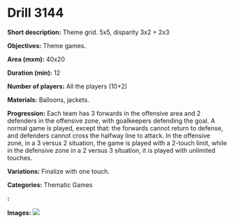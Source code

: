 # Drill 3144

**Short description:**
Theme grid. 5x5, disparity 3x2 + 2x3

**Objectives:**
Theme games.

**Area (mxm):**
40x20

**Duration (min):**
12

**Number of players:**
All the players (10+2)

**Materials:**
Balloons, jackets.

**Progression:**
Each team has 3 forwards in the offensive area and 2 defenders in the offensive zone, with goalkeepers defending the goal. A normal game is played, except that: the forwards cannot return to defense, and defenders cannot cross the halfway line to attack. In the offensive zone, in a 3 versus 2 situation, the game is played with a 2-touch limit, while in the defensive zone in a 2 versus 3 situation, it is played with unlimited touches.

**Variations:**
Finalize with one touch.

**Categories:**
Thematic Games

**:**


**Images:**
![](https://www.coachingfutsal.com/\images\5257336c-4ffe-44ef-a34b-5431824b6593_80.png)

